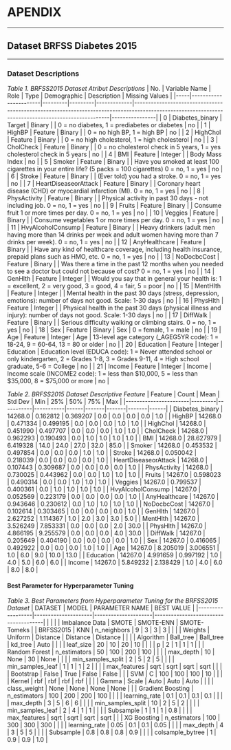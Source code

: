 <br>
<br>

# APENDIX

***

## Dataset BRFSS Diabetes 2015

***
### Dataset Descriptions
*Table 1. BRFSS2015 Dataset Atribut Descriptions*
| No. | Variable Name         | Role    | Type    | Demographic | Description                                                                                                                                       | Missing Values |
|-----|-----------------------|---------|---------|-------------|---------------------------------------------------------------------------------------------------------------------------------------------------|----------------|
| 0   | Diabetes_binary        | Target  | Binary  |             | 0 = no diabetes, 1 = prediabetes or diabetes                                                                                                      | no             |
| 1   | HighBP                 | Feature | Binary  |             | 0 = no high BP, 1 = high BP                                                                                                                        | no             |
| 2   | HighChol               | Feature | Binary  |             | 0 = no high cholesterol, 1 = high cholesterol                                                                                                      | no             |
| 3   | CholCheck              | Feature | Binary  |             | 0 = no cholesterol check in 5 years, 1 = yes cholesterol check in 5 years                                                                          | no             |
| 4   | BMI                    | Feature | Integer |             | Body Mass Index                                                                                                                                   | no             |
| 5   | Smoker                 | Feature | Binary  |             | Have you smoked at least 100 cigarettes in your entire life? (5 packs = 100 cigarettes) 0 = no, 1 = yes                                            | no             |
| 6   | Stroke                 | Feature | Binary  |             | (Ever told) you had a stroke. 0 = no, 1 = yes                                                                                                      | no             |
| 7   | HeartDiseaseorAttack   | Feature | Binary  |             | Coronary heart disease (CHD) or myocardial infarction (MI). 0 = no, 1 = yes                                                                        | no             |
| 8   | PhysActivity           | Feature | Binary  |             | Physical activity in past 30 days - not including job. 0 = no, 1 = yes                                                                             | no             |
| 9   | Fruits                 | Feature | Binary  |             | Consume fruit 1 or more times per day. 0 = no, 1 = yes                                                                                            | no             |
| 10  | Veggies                | Feature | Binary  |             | Consume vegetables 1 or more times per day. 0 = no, 1 = yes                                                                                       | no             |
| 11  | HvyAlcoholConsump      | Feature | Binary  |             | Heavy drinkers (adult men having more than 14 drinks per week and adult women having more than 7 drinks per week). 0 = no, 1 = yes                 | no             |
| 12  | AnyHealthcare          | Feature | Binary  |             | Have any kind of healthcare coverage, including health insurance, prepaid plans such as HMO, etc. 0 = no, 1 = yes                                  | no             |
| 13  | NoDocbcCost            | Feature | Binary  |             | Was there a time in the past 12 months when you needed to see a doctor but could not because of cost? 0 = no, 1 = yes                              | no             |
| 14  | GenHlth                | Feature | Integer |             | Would you say that in general your health is: 1 = excellent, 2 = very good, 3 = good, 4 = fair, 5 = poor                                           | no             |
| 15  | MentHlth               | Feature | Integer |             | Mental health in the past 30 days (stress, depression, emotions): number of days not good. Scale: 1-30 days                                        | no             |
| 16  | PhysHlth               | Feature | Integer |             | Physical health in the past 30 days (physical illness and injury): number of days not good. Scale: 1-30 days                                       | no             |
| 17  | DiffWalk               | Feature | Binary  |             | Serious difficulty walking or climbing stairs. 0 = no, 1 = yes                                                                                     | no             |
| 18  | Sex                    | Feature | Binary  | Sex         | 0 = female, 1 = male                                                                                                                               | no             |
| 19  | Age                    | Feature | Integer | Age         | 13-level age category (_AGEG5YR code): 1 = 18-24, 9 = 60-64, 13 = 80 or older                                                                      | no             |
| 20  | Education              | Feature | Integer | Education   | Education level (EDUCA code): 1 = Never attended school or only kindergarten, 2 = Grades 1-8, 3 = Grades 9-11, 4 = High school graduate, 5-6 = College | no             |
| 21  | Income                 | Feature | Integer | Income      | Income scale (INCOME2 code): 1 = less than $10,000, 5 = less than $35,000, 8 = $75,000 or more                                                     | no             |

*Table 2. BRFSS2015 Dataset Descriptive Feature*
| Feature               | Count   | Mean      | Std Dev   | Min  | 25%   | 50%   | 75%   | Max  |
|-----------------------|---------|-----------|-----------|------|-------|-------|-------|------|
| Diabetes_binary        | 14268.0 | 0.162812  | 0.369207  | 0.0  | 0.0   | 0.0   | 0.0   | 1.0  |
| HighBP                | 14268.0 | 0.471334  | 0.499195  | 0.0  | 0.0   | 0.0   | 1.0   | 1.0  |
| HighChol              | 14268.0 | 0.451990  | 0.497707  | 0.0  | 0.0   | 0.0   | 1.0   | 1.0  |
| CholCheck             | 14268.0 | 0.962293  | 0.190493  | 0.0  | 1.0   | 1.0   | 1.0   | 1.0  |
| BMI                   | 14268.0 | 28.627979 | 6.419328  | 14.0 | 24.0  | 27.0  | 32.0  | 85.0 |
| Smoker                | 14268.0 | 0.453532  | 0.497854  | 0.0  | 0.0   | 0.0   | 1.0   | 1.0  |
| Stroke                | 14268.0 | 0.050042  | 0.218039  | 0.0  | 0.0   | 0.0   | 0.0   | 1.0  |
| HeartDiseaseorAttack  | 14268.0 | 0.107443  | 0.309687  | 0.0  | 0.0   | 0.0   | 0.0   | 1.0  |
| PhysActivity          | 14268.0 | 0.730025  | 0.443962  | 0.0  | 0.0   | 1.0   | 1.0   | 1.0  |
| Fruits                | 14267.0 | 0.598023  | 0.490314  | 0.0  | 0.0   | 1.0   | 1.0   | 1.0  |
| Veggies               | 14267.0 | 0.799537  | 0.400361  | 0.0  | 1.0   | 1.0   | 1.0   | 1.0  |
| HvyAlcoholConsump     | 14267.0 | 0.052569  | 0.223179  | 0.0  | 0.0   | 0.0   | 0.0   | 1.0  |
| AnyHealthcare         | 14267.0 | 0.943646  | 0.230612  | 0.0  | 1.0   | 1.0   | 1.0   | 1.0  |
| NoDocbcCost           | 14267.0 | 0.102614  | 0.303465  | 0.0  | 0.0   | 0.0   | 0.0   | 1.0  |
| GenHlth               | 14267.0 | 2.627252  | 1.114367  | 1.0  | 2.0   | 3.0   | 3.0   | 5.0  |
| MentHlth              | 14267.0 | 3.526249  | 7.853331  | 0.0  | 0.0   | 0.0   | 2.0   | 30.0 |
| PhysHlth              | 14267.0 | 4.866195  | 9.255579  | 0.0  | 0.0   | 0.0   | 4.0   | 30.0 |
| DiffWalk              | 14267.0 | 0.205649  | 0.404190  | 0.0  | 0.0   | 0.0   | 0.0   | 1.0  |
| Sex                   | 14267.0 | 0.416065  | 0.492922  | 0.0  | 0.0   | 0.0   | 1.0   | 1.0  |
| Age                   | 14267.0 | 8.205019  | 3.006551  | 1.0  | 6.0   | 9.0   | 10.0  | 13.0 |
| Education             | 14267.0 | 4.991659  | 0.997192  | 1.0  | 4.0   | 5.0   | 6.0   | 6.0  |
| Income                | 14267.0 | 5.849232  | 2.138429  | 1.0  | 4.0   | 6.0   | 8.0   | 8.0  |

#### Best Parameter for Hyperparameter Tuning
*Table 3. Best Parameters from Hyperparameter Tuning for the BRFSS2015 Dataset*
| DATASET          | MODEL               | PARAMETER NAME      | BEST VALUE                           |
|------------------|---------------------|---------------------|--------------------------------------|
|                  |                     |                     | Imbalance Data | SMOTE | SMOTE-ENN | SMOTE-Tomeks |
| BRFSS2015        | KNN                  | n_neighbors         | 9           | 3           | 3           | 3           |
|                  |                      | Weights             | Uniform     | Distance    | Distance    | Distance    |
|                  |                      | Algorithm           | Ball_tree   | Ball_tree   | kd_tree     | Auto        |
|                  |                      | leaf_size           | 20          | 10          | 20          | 10          |
|                  |                      | p                   | 2           | 1           | 1           | 1           |
|                  | Random Forest        | n_estimators        | 50          | 100         | 200         | 100         |
|                  |                      | max_depth           | 10          | None        | 30          | None        |
|                  |                      | min_samples_split    | 2           | 5           | 2           | 5           |
|                  |                      | min_samples_leaf     | 1           | 1           | 1           | 2           |
|                  |                      | max_features        | sqrt        | sqrt        | sqrt        | sqrt        |
|                  |                      | Bootstrap           | False       | True        | False       | False       |
|                  | SVM                  | C                   | 100         | 100         | 100         | 10          |
|                  |                      | Kernel              | rbf         | rbf         | rbf         | rbf         |
|                  |                      | Gamma               | Scale       | Auto        | Auto        | Auto        |
|                  |                      | class_weight        | None        | None        | None        | None        |
|                  | Gradient Boosting    | n_estimators        | 100         | 200         | 200         | 100         |
|                  |                      | learning_rate       | 0.1         | 0.1         | 0.1         | 0.1         |
|                  |                      | max_depth           | 3           | 5           | 6           | 6           |
|                  |                      | min_samples_split    | 10          | 2           | 5           | 2           |
|                  |                      | min_samples_leaf     | 2           | 4           | 1           | 1           |
|                  |                      | Subsample           | 1           | 1           | 1           | 0.8         |
|                  |                      | max_features        | sqrt        | sqrt        | sqrt        | sqrt        |
|                  | XG Boosting          | n_estimators        | 100         | 300         | 300         | 300         |
|                  |                      | learning_rate       | 0.05        | 0.1         | 0.1         | 0.05        |
|                  |                      | max_depth           | 4           | 3           | 5           | 5           |
|                  |                      | Subsample           | 0.8         | 0.8         | 0.8         | 0.9         |
|                  |                      | colsample_bytree    | 1           | 0.9         | 0.9         | 1.0         |


